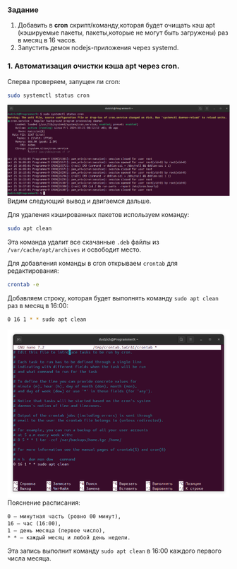 ### Задание
1. Добавить в **cron** скрипт/команду,которая будет очищать кэш apt
(кэшируемые пакеты, пакеты,которые не могут быть загружены) раз в месяц в
16 часов.
2. Запустить демон nodejs-приложения через systemd.

### 1. Автоматизация очистки кэша apt через cron.

Сперва проверяем, запущен ли cron:
```Bash
sudo systemctl status cron
```
![alt text](images/cron1.png)
Видим следующий вывод и двигаемся дальше.

Для удаления кэшированных пакетов используем команду:
```Bash
sudo apt clean
```
Эта команда удалит все скачанные `.deb` файлы из `/var/cache/apt/archives` и освободит место.

Для добавления команды в cron открываем `crontab` для редактирования:
```Bash
crontab -e
```
Добавляем строку, которая будет выполнять команду `sudo apt clean` раз в месяц в 16:00:
```Bash
0 16 1 * * sudo apt clean
```
![alt text](images/cron2.png)
Пояснение расписания:

    0 — минутная часть (ровно 00 минут),
    16 — час (16:00),
    1 — день месяца (первое число),
    * * — каждый месяц и любой день недели.

Эта запись выполнит команду `sudo apt clean` в 16:00 каждого первого числа месяца.